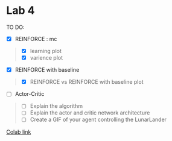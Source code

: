 # Lab 4

TO DO:
- [x] REINFORCE : mc
> - [x] learning plot
> - [x] varience plot
- [x] REINFORCE with baseline
> - [x] REINFORCE vs REINFORCE with baseline plot
- [ ] Actor-Critic
> - [ ] Explain the algorithm
> - [ ] Explain the actor and critic network architecture
> - [ ] Create a GIF of your agent controlling the LunarLander

[Colab link](https://colab.research.google.com/drive/1qB-_D2cfP46q8dn8gb_OmjD4rt5CQuZE?usp=sharing)